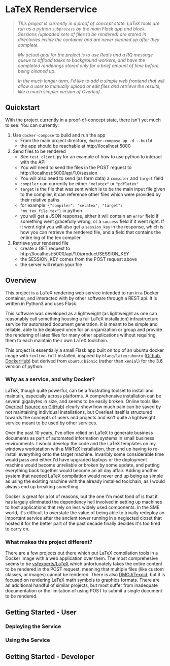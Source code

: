 # LaTeX Renderservice

> _This project is currently in a proof of concept state. LaTeX tools are run as a python `subprocess` by the main Flask app and block. Sessions (uploaded sets of files to be rendered) are stored in directories inside the container and are never cleaned up after they complete._
> 
> _My actual goal for the project is to use Redis and a RQ message queue to offload tasks to background workers, and have the completed renderings stored only for a brief amount of time before being cleaned up._
> 
> _In the much longer term, I'd like to add a simple web frontend that will allow a user to manually upload or edit files and retrieve the results, like a much simpler version of Overleaf._

## Quickstart

With the project currently in a proof-of-concept state, there isn't yet much to see.  You can currently:

1. Use `docker-compose` to build and run the app 
    * From the main project directory, `docker-compose up -d --build`
    * the app should be reachable at http://localhost:5000
2. Send files to be rendered
    * See `test_client.py` for an example of how to use python to interact with the API
    * You will need to send the files in the POST request to http://localhost:5000/api/1.0/session
    * You will also need to send (as form data) a `compiler` and `target` field 
    * `compiler` can currently be either `"xelatex"` or `"pdflatex"`
    * `target` is the file that was sent which is to be the main input file given to the compiler, it can reference other files which were provided by their relative paths
    * for example: `{"compiler": "xelatex", "target": "my_tex_file.tex"}` in python
    * you will get a JSON response, either it will contain an `error` field if something went gracefully wrong, or a `success` field if it went right.  If it went right you will also get a `session_key` in the response, which is how you can retrieve the rendered file, and a field that contains the entire log of the tex compiler
3. Retrieve your rendered file
    * create a GET request to http://localhost:5000/api/1.0/product/SESSION_KEY
    * the SESSION_KEY comes from the POST request above
    * the server will return your file

## Overview

This project is a LaTeX rendering web service intended to run in a Docker container, and interacted with by other software through a REST api. It is written in Python3 and uses Flask.

This software was developed as a lightweight (as lightweight as one can reasonably call something housing a full LaTeX installation) infrastructure service for automated document generation. It is meant to be simple and reliable, able to be deployed once for an organization or group and provide the rendering of latex files for many other applications without requiring them to each maintain their own LaTeX toolchain.

This project is essentially a small Flask app built on top of an ubuntu docker image with `texlive-full` installed, inspired by `blang/latex:ubuntu` ([Github](https://github.com/blang/latex-docker), [DockerHub](https://hub.docker.com/r/blang/latex)) but derived from `ubuntu:bionic` (rather than `xenial`) for the 3.6 version of python. 

### Why as a service, and why Docker?
LaTeX, though quite powerful, can be a frustrating toolset to install and maintain, especially across platforms. A comprehensive installation can be several gigabytes in size, and seems to be easily broken.  Online tools like [Overleaf](https://www.overleaf.com) ([source on GitHub](https://github.com/overleaf)) clearly show how much pain can be saved by not maintaining individual installations, but Overleaf itself is structured towards the concepts of users and projects and isn't quite a lightweight service meant to be used by other services. 

Over the past 10 years, I've often relied on LaTeX to generate business documents as part of automated information systems in small business environments.  I would develop the code and the LaTeX templates on my windows workstation with a MikTeX installation, then end up having to re-install everything onto the target machine.  Invaribly some considerable time would pass and either I'd have upgraded laptops or the deployment machine would become unreliable or broken by some update, and putting everything back together would become an all day affair.  Adding another system that needed LaTeX compilation would never end up being as simple as using the existing machine with the already installed toolchain, as I would always end up breaking something.

Docker is great for a lot of reasons, but the one I'm most fond of is that it has largely eliminated the dependency hell involved in setting up machines to host applications that rely on less widely used components.  In the SME world, it's difficult to overstate the value of being able to trivally redeploy an important service after the ancient tower running in a neglected closet that hosted it for the better part of the past decade finally decides it's too tired to carry on.

### What makes this project different?

There are a few projects out there which put LaTeX compilation tools in a Docker image with a web application over them.  The most comprehesive seems to be [vsfexperts/LaTeX](https://github.com/vsfexperts/LaTeX) which unfortunately takes the entire content to be rendered in the POST request, meaning that multiple files (like custom classes, or images) cannot be rendered.  There is also [DMOJ/Texoid](https://github.com/DMOJ/texoid), but it is focused on rendering LaTeX math symbols to graphics formats.  There are an additional handful of similar projects, but most suffer from inadequate documentation or the limitation of using POST to submit a single document to be rendered.

## Getting Started - User
### Deploying the Service

### Using the Service

## Getting Started - Developer



